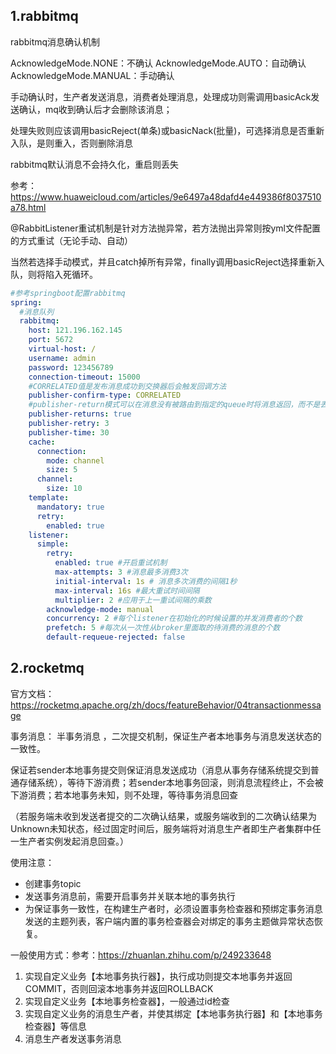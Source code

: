 ## 1.rabbitmq

rabbitmq消息确认机制

AcknowledgeMode.NONE：不确认
AcknowledgeMode.AUTO：自动确认
AcknowledgeMode.MANUAL：手动确认

手动确认时，生产者发送消息，消费者处理消息，处理成功则需调用basicAck发送确认，mq收到确认后才会删除该消息；

处理失败则应该调用basicReject(单条)或basicNack(批量)，可选择消息是否重新入队，是则重入，否则删除消息

rabbitmq默认消息不会持久化，重启则丢失

参考：https://www.huaweicloud.com/articles/9e6497a48dafd4e449386f8037510a78.html

@RabbitListener重试机制是针对方法抛异常，若方法抛出异常则按yml文件配置的方式重试（无论手动、自动）

当然若选择手动模式，并且catch掉所有异常，finally调用basicReject选择重新入队，则将陷入死循环。

```yaml
#参考springboot配置rabbitmq
spring:
  #消息队列
  rabbitmq:
    host: 121.196.162.145
    port: 5672
    virtual-host: /
    username: admin
    password: 123456789
    connection-timeout: 15000
    #CORRELATED值是发布消息成功到交换器后会触发回调方法
    publisher-confirm-type: CORRELATED
    #publisher-return模式可以在消息没有被路由到指定的queue时将消息返回，而不是丢弃
    publisher-returns: true
    publisher-retry: 3
    publisher-time: 30
    cache:
      connection:
        mode: channel
        size: 5
      channel:
        size: 10
    template:
      mandatory: true
      retry:
        enabled: true
    listener:
      simple:
        retry:
          enabled: true #开启重试机制
          max-attempts: 3 #消息最多消费3次
          initial-interval: 1s # 消息多次消费的间隔1秒
          max-interval: 16s #最大重试时间间隔
          multiplier: 2 #应用于上一重试间隔的乘数
        acknowledge-mode: manual
        concurrency: 2 #每个listener在初始化的时候设置的并发消费者的个数
        prefetch: 5 #每次从一次性从broker里面取的待消费的消息的个数
        default-requeue-rejected: false
```

## 2.rocketmq

官方文档：https://rocketmq.apache.org/zh/docs/featureBehavior/04transactionmessage

事务消息： 半事务消息 ，二次提交机制，保证生产者本地事务与消息发送状态的一致性。

保证若sender本地事务提交则保证消息发送成功（消息从事务存储系统提交到普通存储系统），等待下游消费；若sender本地事务回滚，则消息流程终止，不会被下游消费；若本地事务未知，则不处理，等待事务消息回查

（若服务端未收到发送者提交的二次确认结果，或服务端收到的二次确认结果为Unknown未知状态，经过固定时间后，服务端将对消息生产者即生产者集群中任一生产者实例发起消息回查。）

使用注意：

- 创建事务topic
- 发送事务消息前，需要开启事务并关联本地的事务执行 
- 为保证事务一致性，在构建生产者时，必须设置事务检查器和预绑定事务消息发送的主题列表，客户端内置的事务检查器会对绑定的事务主题做异常状态恢复。

一般使用方式：参考：https://zhuanlan.zhihu.com/p/249233648

1. 实现自定义业务【本地事务执行器】，执行成功则提交本地事务并返回COMMIT，否则回滚本地事务并返回ROLLBACK
2. 实现自定义业务【本地事务检查器】，一般通过id检查
3. 实现自定义业务的消息生产者，并使其绑定【本地事务执行器】和【本地事务检查器】等信息
4. 消息生产者发送事务消息
